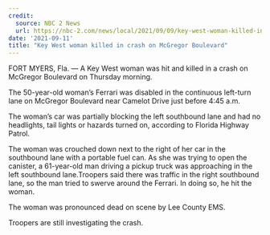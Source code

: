 ```yaml
---
credit:
  source: NBC 2 News
  url: https://nbc-2.com/news/local/2021/09/09/key-west-woman-killed-in-crash-on-mcgregor-boulevard/
date: '2021-09-11'
title: "Key West woman killed in crash on McGregor Boulevard"
---
```

FORT MYERS, Fla. — A Key West woman was hit and killed in a crash on McGregor Boulevard on Thursday morning.

The 50-year-old woman’s Ferrari was disabled in the continuous left-turn lane on McGregor Boulevard near Camelot Drive just before 4:45 a.m.

The woman’s car was partially blocking the left southbound lane and had no headlights, tail lights or hazards turned on, according to Florida Highway Patrol.

The woman was crouched down next to the right of her car in the southbound lane with a portable fuel can. As she was trying to open the canister, a 61-year-old man driving a pickup truck was approaching in the left southbound lane.Troopers said there was traffic in the right southbound lane, so the man tried to swerve around the Ferrari. In doing so, he hit the woman.

The woman was pronounced dead on scene by Lee County EMS.

Troopers are still investigating the crash.
